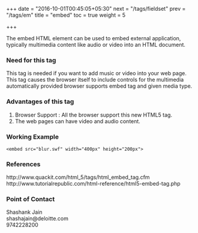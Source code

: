 +++
date = "2016-10-01T00:45:05+05:30"
next = "/tags/fieldset"
prev = "/tags/em"
title = "embed"
toc = true
weight = 5

+++

The embed HTML element can be used to embed external application, typically multimedia content like audio or video into an HTML document.

<h3>Need for this tag</h3>
This tag is needed if you want to add music or video into your web page. This tag causes the browser itself to include controls for the multimedia automatically provided browser supports embed tag and given media type.

<h3>Advantages of this tag</h3>
<ol>
  <li>Browser Support : All the browser support this new HTML5 tag.</li>
  <li>The web pages can have video and audio content.</li>
</ol>

<h3>Working Example</h3>

    <embed src="blur.swf" width="400px" height="200px">

<h3>References</h3>
http://www.quackit.com/html_5/tags/html_embed_tag.cfm
<br>
http://www.tutorialrepublic.com/html-reference/html5-embed-tag.php
<br>
<h3>Point of Contact</h3>
Shashank Jain <br>
shashajain@deloitte.com <br>
9742228200
